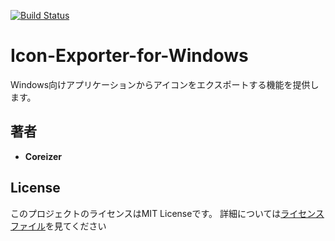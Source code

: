 [![Build Status](https://travis-ci.org/coreizer/Icon-Exporter-for-Windows.svg?branch=master)](https://travis-ci.org/coreizer/Icon-Exporter-for-Windows)

# Icon-Exporter-for-Windows

Windows向けアプリケーションからアイコンをエクスポートする機能を提供します。

## 著者

* **Coreizer**

## License

このプロジェクトのライセンスはMIT Licenseです。 詳細については[ライセンスファイル](LICENSE)を見てください
